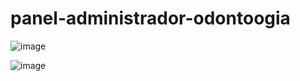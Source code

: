 # panel-administrador-odontoogia
![image](https://github.com/user-attachments/assets/1abee4cc-4cf2-4b3b-add8-5c6df904fddc)

![image](https://github.com/user-attachments/assets/03d045dd-55f7-416e-8390-ba26361be100)

